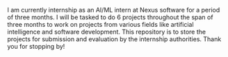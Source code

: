 I am currently internship as an AI/ML intern at Nexus software for a period of three months. I will be tasked to do 6 projects throughout the span of three months to work on projects from various fields like artificial intelligence and software development.
This repository is to store the projects for submission and evaluation by the internship authorities.
Thank you for stopping by!
